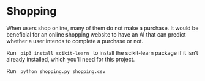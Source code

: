 # Shopping
<p>When users shop online, many of them do not make a purchase. It would be beneficial for an online shopping website to have an AI that can predict whether a user intends to complete a purchase or not.</p>
<p> Run <code> pip3 install scikit-learn </code> to install the scikit-learn package if it isn’t already installed, which you’ll need for this project. </p>
<p> Run <code> python shopping.py shopping.csv </code> </p>
